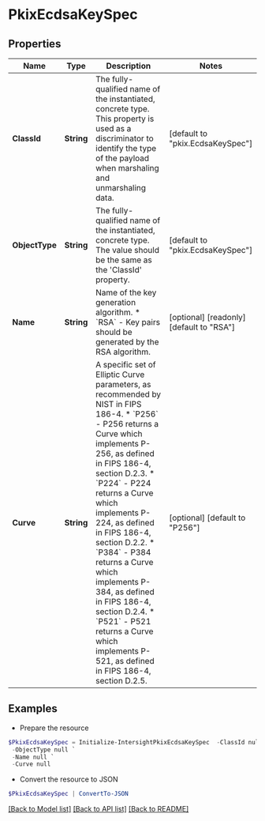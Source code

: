 # PkixEcdsaKeySpec
## Properties

Name | Type | Description | Notes
------------ | ------------- | ------------- | -------------
**ClassId** | **String** | The fully-qualified name of the instantiated, concrete type. This property is used as a discriminator to identify the type of the payload when marshaling and unmarshaling data. | [default to "pkix.EcdsaKeySpec"]
**ObjectType** | **String** | The fully-qualified name of the instantiated, concrete type. The value should be the same as the &#39;ClassId&#39; property. | [default to "pkix.EcdsaKeySpec"]
**Name** | **String** | Name of the key generation algorithm. * &#x60;RSA&#x60; - Key pairs should be generated by the RSA algorithm. | [optional] [readonly] [default to "RSA"]
**Curve** | **String** | A specific set of Elliptic Curve parameters, as recommended by NIST in FIPS 186-4. * &#x60;P256&#x60; - P256 returns a Curve which implements P-256, as defined in FIPS 186-4, section D.2.3. * &#x60;P224&#x60; - P224 returns a Curve which implements P-224, as defined in FIPS 186-4, section D.2.2. * &#x60;P384&#x60; - P384 returns a Curve which implements P-384, as defined in FIPS 186-4, section D.2.4. * &#x60;P521&#x60; - P521 returns a Curve which implements P-521, as defined in FIPS 186-4, section D.2.5. | [optional] [default to "P256"]

## Examples

- Prepare the resource
```powershell
$PkixEcdsaKeySpec = Initialize-IntersightPkixEcdsaKeySpec  -ClassId null `
 -ObjectType null `
 -Name null `
 -Curve null
```

- Convert the resource to JSON
```powershell
$PkixEcdsaKeySpec | ConvertTo-JSON
```

[[Back to Model list]](../README.md#documentation-for-models) [[Back to API list]](../README.md#documentation-for-api-endpoints) [[Back to README]](../README.md)

